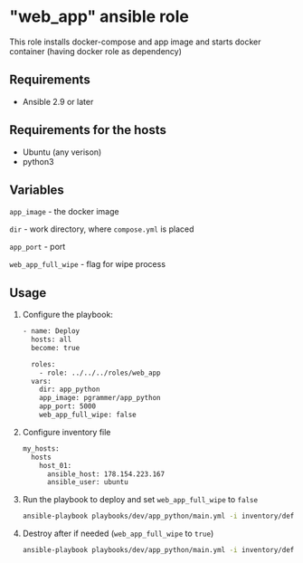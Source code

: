 # "web_app" ansible role

This role installs docker-compose and app image and starts docker container (having docker role as dependency)

## Requirements

- Ansible 2.9 or later

## Requirements for the hosts

- Ubuntu (any verison)
- python3

## Variables

```app_image``` - the docker image

```dir``` - work directory, where `compose.yml` is placed

```app_port``` - port

```web_app_full_wipe``` - flag for wipe process

## Usage

1. Configure the playbook:

    ```bash
    - name: Deploy
      hosts: all
      become: true

      roles:
        - role: ../../../roles/web_app
      vars:
        dir: app_python
        app_image: pgrammer/app_python
        app_port: 5000
        web_app_full_wipe: false
    ```

2. Configure inventory file

    ```bash
    my_hosts:
      hosts
        host_01:
          ansible_host: 178.154.223.167
          ansible_user: ubuntu
    ```

3. Run the playbook to deploy and set `web_app_full_wipe` to `false`

    ```bash
    ansible-playbook playbooks/dev/app_python/main.yml -i inventory/default_yc_ec2.yml
    ```

4. Destroy after if needed (`web_app_full_wipe` to `true`)

    ```bash
    ansible-playbook playbooks/dev/app_python/main.yml -i inventory/default_yc_ec2.yml --tags "wipe"
    ```


